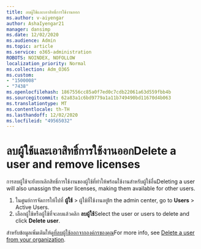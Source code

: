 ```yaml
---
title: ลบผู้ใช้และเอาสิทธิ์การใช้งานออก
ms.author: v-aiyengar
author: AshaIyengar21
manager: dansimp
ms.date: 12/02/2020
ms.audience: Admin
ms.topic: article
ms.service: o365-administration
ROBOTS: NOINDEX, NOFOLLOW
localization_priority: Normal
ms.collection: Adm_O365
ms.custom:
- "1500008"
- "7438"
ms.openlocfilehash: 1867556cc85a0f7ed0c7cdb22061a63d559fbb4b
ms.sourcegitcommit: 62a83a1c6bd9779a1a11b749490bd11670d4b063
ms.translationtype: MT
ms.contentlocale: th-TH
ms.lasthandoff: 12/02/2020
ms.locfileid: "49565032"
---
```

# <a name="delete-a-user-and-remove-licenses"></a><span data-ttu-id="5356c-102">ลบผู้ใช้และเอาสิทธิ์การใช้งานออก</span><span class="sxs-lookup"><span data-stu-id="5356c-102">Delete a user and remove licenses</span></span>

<span data-ttu-id="5356c-103">การลบผู้ใช้จะยังยกเลิกสิทธิ์การใช้งานของผู้ใช้ที่ทำให้พร้อมใช้งานสำหรับผู้ใช้อื่น</span><span class="sxs-lookup"><span data-stu-id="5356c-103">Deleting a user will also unassign the user licenses, making them available for other users.</span></span> 
1. <span data-ttu-id="5356c-104">ในศูนย์การจัดการให้ไปที่ **ผู้ใช้** > ผู้ใช้ที่ใช้งานอยู่</span><span class="sxs-lookup"><span data-stu-id="5356c-104">In the admin center, go to **Users** > Active Users.</span></span>
1. <span data-ttu-id="5356c-105">เลือกผู้ใช้หรือผู้ใช้ที่จะลบแล้วคลิก **ลบผู้ใช้**</span><span class="sxs-lookup"><span data-stu-id="5356c-105">Select the user or users to delete and click **Delete user**.</span></span>

<span data-ttu-id="5356c-106">สำหรับข้อมูลเพิ่มเติมให้ดู[ที่ลบผู้ใช้ออกจากองค์กรของคุณ](https://docs.microsoft.com/microsoft-365/admin/add-users/delete-a-user)</span><span class="sxs-lookup"><span data-stu-id="5356c-106">For more info, see [Delete a user from your organization](https://docs.microsoft.com/microsoft-365/admin/add-users/delete-a-user).</span></span> 